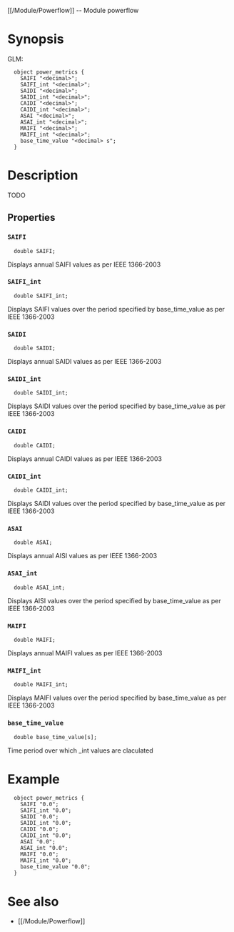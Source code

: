 [[/Module/Powerflow]] -- Module powerflow

# Synopsis
GLM:
~~~
  object power_metrics {
    SAIFI "<decimal>";
    SAIFI_int "<decimal>";
    SAIDI "<decimal>";
    SAIDI_int "<decimal>";
    CAIDI "<decimal>";
    CAIDI_int "<decimal>";
    ASAI "<decimal>";
    ASAI_int "<decimal>";
    MAIFI "<decimal>";
    MAIFI_int "<decimal>";
    base_time_value "<decimal> s";
  }
~~~

# Description

TODO

## Properties

### `SAIFI`
~~~
  double SAIFI;
~~~

Displays annual SAIFI values as per IEEE 1366-2003

### `SAIFI_int`
~~~
  double SAIFI_int;
~~~

Displays SAIFI values over the period specified by base_time_value as per IEEE 1366-2003

### `SAIDI`
~~~
  double SAIDI;
~~~

Displays annual SAIDI values as per IEEE 1366-2003

### `SAIDI_int`
~~~
  double SAIDI_int;
~~~

Displays SAIDI values over the period specified by base_time_value as per IEEE 1366-2003

### `CAIDI`
~~~
  double CAIDI;
~~~

Displays annual CAIDI values as per IEEE 1366-2003

### `CAIDI_int`
~~~
  double CAIDI_int;
~~~

Displays SAIDI values over the period specified by base_time_value as per IEEE 1366-2003

### `ASAI`
~~~
  double ASAI;
~~~

Displays annual AISI values as per IEEE 1366-2003

### `ASAI_int`
~~~
  double ASAI_int;
~~~

Displays AISI values over the period specified by base_time_value as per IEEE 1366-2003

### `MAIFI`
~~~
  double MAIFI;
~~~

Displays annual MAIFI values as per IEEE 1366-2003

### `MAIFI_int`
~~~
  double MAIFI_int;
~~~

Displays MAIFI values over the period specified by base_time_value as per IEEE 1366-2003

### `base_time_value`
~~~
  double base_time_value[s];
~~~

Time period over which _int values are claculated

# Example

~~~
  object power_metrics {
    SAIFI "0.0";
    SAIFI_int "0.0";
    SAIDI "0.0";
    SAIDI_int "0.0";
    CAIDI "0.0";
    CAIDI_int "0.0";
    ASAI "0.0";
    ASAI_int "0.0";
    MAIFI "0.0";
    MAIFI_int "0.0";
    base_time_value "0.0";
  }
~~~

# See also
* [[/Module/Powerflow]]

